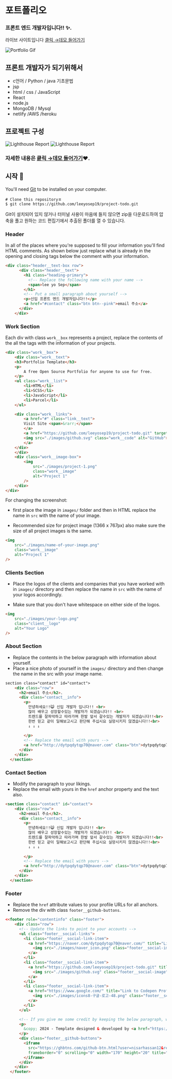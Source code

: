 # 포트폴리오

### 프론트 엔드 개발자입니다!!  ✨.

라이브 사이트입니다  [클릭 &rarr;데모 들어가기](https://portfolio-yo-sep.netlify.app/)

![Portfolio Gif](/images/my-port.png)


## 프론트 개발자가 되기위해서

- c언어 / Python / java 기초문법
- jsp
- html / css / JavaScript 
- React
- node.js
- MongoDB / Mysql
- netlify /AWS /heroku


## 프로젝트 구성

![Lighthouse Report](/images/Controller.png)
![Lighthouse Report](/images/shoppingmall.png)

### 자세한 내용은 [킅릭 &rarr;데모 들어가기](https://portfolio-yo-sep.netlify.app/)❤️.

## 시작 🚀

You'll need [Git](https://git-scm.com) to be installed on your computer. 
```
# Clone this repositoryㅍ
$ git clone https://github.com/leeyosep19/project-todo.git
```

Git이 설치되어 있지 않거나 터미널 사용이 마음에 들지 않으면 zip을 다운로드하여 압축을 풀고 원하는 코드 편집기에서 추출된 폴더를 열 수 있습니다.

### Header

In all of the places where you're supposed to fill your information you'll find HTML comments. As shown below just replace what is already in the opening and closing tags below the comment with your information.

```html
<div class="header__text-box row">
      <div class="header__text">
        <h1 class="heading-primary">
          <!-- Replace the following name with your name -->
          <span>lee yo Sep</span>
        </h1>
        <!-- Put a small paragraph about yourself -->
        <p>신입 프론트 엔드 개발자입니다!!</p>
        <a href="#contact" class="btn btn--pink">email 주소</a>
      </div>
    </div>
```

### Work Section

Each div with class `work__box` represents a project, replace the contents of the all the tags with the information of your projects.

```html
<div class="work__box">
    <div class="work__text">
    <h3>Portfolio Template</h3>
    <p>
        A free Open Source Portfolio for anyone to use for free.
    </p>
    <ul class="work__list">
        <li>HTML</li>
        <li>SCSS</li>
        <li>JavaScript</li>
        <li>Parcel</li>
    </ul>

    <div class="work__links">
        <a href="#" class="link__text">
        Visit Site <span>&rarr;</span>
        </a> 
        <a href="https://github.com/leeyosep19/project-todo.git" target="_blank">
        <img src="./images/github.svg" class="work__code" alt="GitHub">
        </a>
    </div>
    </div>
    <div class="work__image-box">
        <img
            src="./images/project-1.png"
            class="work__image"
            alt="Project 1"
        />
    </div>
</div>
```

For changing the screenshot:
- first place the image in `images/` folder and then in HTML replace the name in `src` with the name of your image.

- Recommended size for project image (1366 x 767px) also make sure the size of all  project images is the same.

```html
<img
    src="./images/name-of-your-image.png"
    class="work__image"
    alt="Project 1"
/>
```

### Clients Section

- Place the logos of the clients and companies that you have worked with in `images/` directory and then replace the name in `src` with the name of your logos accordingly.

- Make sure that you don't have whitespace on either side of the logos.

```html
<img
    src="./images/your-logo.png"
    class="client__logo"
    alt="Your Logo"
/>
```

### About Section

- Replace the contents in the below paragraph with information about yourself.
- Place a nice photo of yourself in the `images/` directory and then change the name in the src with your image name.

```html
section class="contact" id="contact">
    <div class="row">
      <h2>email 주소</h2>. 
      <div class="contact__info">
        <p>
          안녕하세요!!😺 신입 개발자 입니다!! <br>
          많이 배우고 성장할수있는 개발자가 되겠습니다!! <br>
          트렌드를 잘파악하고 따라가며 한발 앞서 갈수있는 개발자가 되겠습니다!!<br>
          한번 믿고 같이 일해보고시고 판단해 주십시요 실망시키지 않겠습니다!!<br>
          ↓ ↓ ↓ 
        
        </p>
        <!-- Replace the email with yours -->
        <a href="http://dytpqdytqp70@naver.com" class="btn">dytpqdytqp70@nver.com</a>
      </div>
    </div>
  </section>
```

### Contact Section

- Modify the paragraph to your likings.
- Replace the email with yours in the `href` anchor property and the text also.

```html
<section class="contact" id="contact">
    <div class="row">
      <h2>email 주소</h2>. 
      <div class="contact__info">
        <p>
          안녕하세요!!😺 신입 개발자 입니다!! <br>
          많이 배우고 성장할수있는 개발자가 되겠습니다!! <br>
          트렌드를 잘파악하고 따라가며 한발 앞서 갈수있는 개발자가 되겠습니다!!<br>
          한번 믿고 같이 일해보고시고 판단해 주십시요 실망시키지 않겠습니다!!<br>
          ↓ ↓ ↓ 
        
        </p>
        <!-- Replace the email with yours -->
        <a href="http://dytpqdytqp70@naver.com" class="btn">dytpqdytqp70@nver.com</a>
      </div>
    </div>
  </section>
```

### Footer

- Replace the `href` attribute values to your profile URLs for all anchors.
- Remove the div with class `footer__github-buttons`.

```html
<<footer role="contentinfo" class="footer">
    <div class="row">
      <!-- Update the links to point to your accounts -->
      <ul class="footer__social-links">
        <li class="footer__social-link-item">
          <a href="https://naver.com/dytpqdytqp70@naver.com/" title="Link to Twitter Profile">
            <img src="./images/naver_icon.png" class="footer__social-image" alt="Twitter">
          </a>
        </li>
        <li class="footer__social-link-item">
          <a href="https://github.com/leeyosep19/project-todo.git" title="Link to Github Profile">
            <img src="./images/github.svg" class="footer__social-image" alt="Github">
          </a>
        </li>
        <li class="footer__social-link-item">
          <a href="https://www.google.com/" title="Link to Codepen Profile">
            <img src="./images/icons8-구글-로고-48.png" class="footer__social-image" alt="Codepen">
          </a>
        </li>        
      </ul>

      <!-- If you give me some credit by keeping the below paragraph, will be huge for me 😊 Thanks. -->
      <p>
        &copy; 2024 - Template designed & developed by <a href="https://nisar.dev" class="link">Nisar</a>.
      </p>
      <div class="footer__github-buttons">
        <iframe
          src="https://ghbtns.com/github-btn.html?user=nisarhassan12&repo=portfolio-template&type=watch&count=true"
          frameborder="0" scrolling="0" width="170" height="20" title="Watch Portfolio Template on GitHub">
        </iframe>
      </div>
    </div>
  </footer>
```
